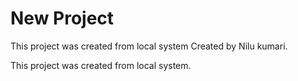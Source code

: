 # New Project

This project was created from local system
Created by Nilu kumari.

This project was created from local system.
